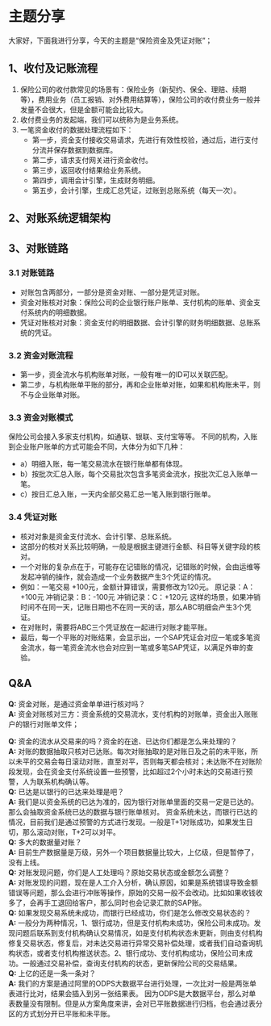 # 主题分享
大家好，下面我进行分享，今天的主题是“保险资金及凭证对账”；

## 1、收付及记账流程
1. 保险公司的收付款常见的场景有：保险业务（新契约、保全、理赔、续期等），费用业务（员工报销、对外费用结算等），保险公司的收付费业务一般并发量不会很大，但是金额可能会比较大。 
2. 收付费业务的发起端，我们可以统称为是业务系统。 
3. 一笔资金收付的数据处理流程如下：
   - 第一步，资金支付接收交易请求，先进行有效性校验，通过后，进行支付分流并保存数据到数据库。 
   - 第二步，请求支付网关进行资金收付。 
   - 第三步，返回收付结果给业务系统。 
   - 第四步，调用会计引擎，生成财务明细。 
   - 第五步，会计引擎，生成汇总凭证，过账到总账系统（每天一次）。

## 2、对账系统逻辑架构

## 3、对账链路 
### 3.1 对账链路 
   - 对账包含两部分，一部分是资金对账、一部分是凭证对账。
   - 资金对账核对对象：保险公司的企业银行账户账单、支付机构的账单、资金支付系统内的明细数据。
   - 凭证对账核对对象：资金支付的明细数据、会计引擎的财务明细数据、总账系统的凭证。

### 3.2 资金对账流程
   - 第一步，资金流水与机构账单对账，一般有唯一的ID可以关联匹配。 
   - 第二步，与机构账单平账的部分，再和企业账单对账，如果和机构账未平，则不与企业账单对账。 

### 3.3 资金对账模式
保险公司会接入多家支付机构，如通联、银联、支付宝等等。 不同的机构，入账到企业账户账单的方式可能会不同，大体分为如下几种： 
   - a）明细入账，每一笔交易流水在银行账单都有体现。 
   - b）按批次汇总入账，每个交易批次包含多笔资金流水，按批次汇总入账单一笔。 
   - c）按日汇总入账，一天内全部交易汇总一笔入账到银行账单。 

### 3.4 凭证对账
- 核对对象是资金支付流水、会计引擎、总账系统。
- 这部分的核对关系比较明确，一般是根据主键进行金额、科目等关键字段的核对。
- 一个对账的复杂点在于，可能存在记错账的情况，记错账的时候，会由运维等发起冲销的操作，就会造成一个业务数据产生3个凭证的情况。
- 例如：一笔交易 +100元，金额计算错误，需要修改为120元。 原记录：A：+100元 冲销记录：B：-100元 冲销记录：C：+120元 这样的场景，如果冲销时间不在同一天，记账日期也不在同一天的话，那么ABC明细会产生3个凭证。
- 在对账时，需要将ABC三个凭证放在一起进行对账才能平账。
- 最后，每一个平账的对账结果，会显示出，一个SAP凭证会对应一笔或多笔资金流水，每一笔资金流水也会对应到一笔或多笔SAP凭证，以满足外审的查验。

## Q&A
**Q:** 资金对账，是通过资金单单进行核对吗？  
**A:** 资金对账核对三方：资金系统的交易流水，支付机构的对账单，资金出入账账户的银行对账单文件；  

**Q:** 资金的流水从交易来的吗？资金的在途、已达你们都是怎么来处理的？  
**A:** 对账的数据抽取只核对已达账。每次对账抽取的是对账日及之前的未平账，所以未平的交易会每日滚动对账，直至对平，否则每天都会核对；未达账不在对账阶段发现，会在资金支付系统设置一些预警，比如超过2个小时未达的交易进行预警，人为联系机构确认等。  
**Q:** 已达是以银行的已达来处理是吧？  
**A:** 我们是以资金系统的已达为准的，因为银行对账单里面的交易一定是已达的。那么会抽取资金系统已达的数据与银行账单核对。 资金系统未达，而银行已达的情况，目前我们是通过预警的方式进行发现。一般是T+1对账成功，如果发生日切，那么滚动对账，T+2可以对平。  
**Q:** 多大的数据量对账？  
**A:** 目前生产数据量是万级，另外一个项目数据量比较大，上亿级，但是暂停了，没有上线。  
**Q:** 对账发现问题，你们是人工处理吗？原始交易状态或金额怎么调整？  
**A:** 对账发现的问题，现在是人工介入分析，确认原因，如果是系统错误导致金额错误等问题，那么会进行冲账等操作，原始的交易一般不会改动。比如如果收钱收多了，会再手工退回给客户，那么同时也会记录汇款的SAP账。  
**Q:** 如果发现交易系统未成功，而银行已经成功，你们是怎么修改交易状态的？  
**A:** 一般分为两种情况，1、银行成功，但是支付机构未成功，保险公司未成功。发现问题后联系到支付机构确认交易情况，如是支付机构状态未更新，则由支付机构修复交易状态，修复后，对未达交易进行异常交易补偿处理，或者我们自动查询机构状态，或者支付机构推送状态。2、银行成功、支付机构成功，保险公司未成功。一般通过交易补偿，查询支付机构的状态，更新保险公司的交易结果。  
**Q:** 上亿的还是一条一条对？  
**A:** 我们的方案是通过阿里的ODPS大数据平台进行处理，一次比对一般是两张单表进行比对，结果会插入到另一张结果表。 因为ODPS是大数据平台，那么对单表数量没有限制。但是从方案角度来讲，会对已平账数据进行归档，也会通过表分区的方式划分开已平账和未平账。  